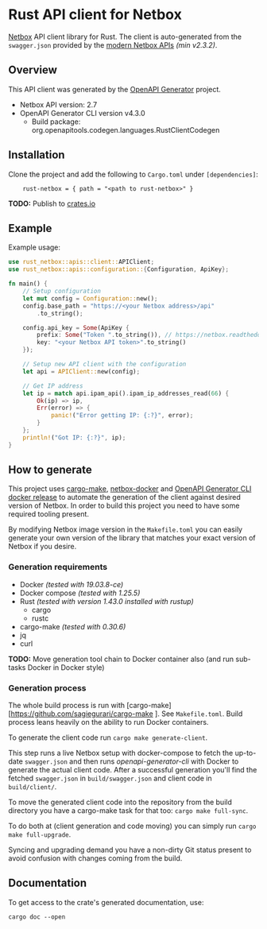 # Rust API client for Netbox

[Netbox][1] API client library for Rust. The client is auto-generated from the `swagger.json` provided by the [modern Netbox APIs][2] *(min v2.3.2)*.

[1]: https://github.com/netbox-community/netbox
[2]: https://github.com/netbox-community/netbox/pull/1930



## Overview

This API client was generated by the [OpenAPI Generator](https://openapi-generator.tech) project.

- Netbox API version: 2.7
- OpenAPI Generator CLI version v4.3.0
  - Build package: org.openapitools.codegen.languages.RustClientCodegen

## Installation

Clone the project and add the following to `Cargo.toml` under `[dependencies]`:

```
    rust-netbox = { path = "<path to rust-netbox>" }
```

**TODO:** Publish to [crates.io][1]

[1]: https://crates.io/

## Example

Example usage:

```rust
use rust_netbox::apis::client::APIClient;
use rust_netbox::apis::configuration::{Configuration, ApiKey};

fn main() {
    // Setup configuration
    let mut config = Configuration::new();
    config.base_path = "https://<your Netbox address>/api"
        .to_string();

    config.api_key = Some(ApiKey {
        prefix: Some("Token ".to_string()), // https://netbox.readthedocs.io/en/stable/api/authentication/
        key: "<your Netbox API token>".to_string()
    });

    // Setup new API client with the configuration
    let api = APIClient::new(config);

    // Get IP address
    let ip = match api.ipam_api().ipam_ip_addresses_read(66) {
        Ok(ip) => ip,
        Err(error) => {
            panic!("Error getting IP: {:?}", error);
        }
    };
    println!("Got IP: {:?}", ip);
}
```

## How to generate

This project uses [cargo-make][1], [netbox-docker][2] and [OpenAPI Generator CLI docker release][3] to automate the generation of the client against desired version of Netbox. In order to build this project you need to have some required tooling present.

By modifying Netbox image version in the `Makefile.toml` you can easily generate your own version of the library that matches your exact version of Netbox if you desire.

[1]: https://github.com/sagiegurari/cargo-make
[2]: https://github.com/netbox-community/netbox-docker
[3]: https://hub.docker.com/r/openapitools/openapi-generator-cli

### Generation requirements

- Docker *(tested with 19.03.8-ce)*
- Docker compose *(tested with 1.25.5)*
- Rust *(tested with version 1.43.0 installed with rustup)*
  - cargo
  - rustc
- cargo-make *(tested with 0.30.6)*
- jq
- curl

**TODO:** Move generation tool chain to Docker container also (and run sub-tasks Docker in Docker style)

### Generation process

The whole build process is run with [cargo-make][https://github.com/sagiegurari/cargo-make ]. See `Makefile.toml`. Build process leans heavily on the ability to run Docker containers.

To generate the client code run `cargo make generate-client`.

This step runs a live Netbox setup with docker-compose to fetch the up-to-date `swagger.json` and then runs *openapi-generator-cli* with Docker to generate the actual client code. After a successful generation you'll find the fetched `swagger.json` in `build/swagger.json` and client code in `build/client/`.

To move the generated client code into the repository from the build directory you have a cargo-make task for that too: `cargo make full-sync`. 

To do both at (client generation and code moving) you can simply run `cargo make full-upgrade`.

Syncing and upgrading demand you have a non-dirty Git status present to avoid confusion with changes coming from the build.

## Documentation


To get access to the crate's generated documentation, use:

```
cargo doc --open
```
